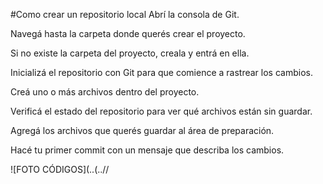 #Como crear un repositorio local
Abrí la consola de Git.

Navegá hasta la carpeta donde querés crear el proyecto.

Si no existe la carpeta del proyecto, creala y entrá en ella.

Inicializá el repositorio con Git para que comience a rastrear los cambios.

Creá uno o más archivos dentro del proyecto.

Verificá el estado del repositorio para ver qué archivos están sin guardar.

Agregá los archivos que querés guardar al área de preparación.

Hacé tu primer commit con un mensaje que describa los cambios.

![FOTO CÓDIGOS](..(..//

